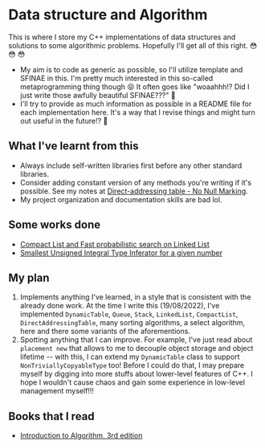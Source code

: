 # Data structure and Algorithm
This is where I store my C++ implementations of data structures and solutions to some algorithmic problems. Hopefully I'll get all of this right. &#128563; &#128563; &#128563; 

* My aim is to code as generic as possible, so I'll utilize template and SFINAE in this. I'm pretty much interested in this so-called metaprogramming thing though &#128541; It often goes like "woaahhh!? Did I just write those awfully beautiful SFINAE???" &#129325;
* I'll try to provide as much information as possible in a README file for each implementation here. It's a way that I revise things and might turn out useful in the future!? &#129488;

## What I've learnt from this
* Always include self-written libraries first before any other standard libraries.
* Consider adding constant version of any methods you're writing if it's possible. See my notes at [Direct-addressing table - No Null Marking](https://github.com/HuyDNA/DSA/tree/main/Data%20structures/Direct-addressing%20table).
* My project organization and documentation skills are bad lol.

## Some works done
* [Compact List and Fast probabilistic search on Linked List](https://github.com/HuyDNA/DSA/tree/main/Data%20structures/Linked%20list/Compact%20list)
* [Smallest Unsigned Integral Type Inferator for a given number](https://github.com/HuyDNA/DSA/tree/main/CppUtilities/Unsigned%20Integral%20Inferator)

## My plan
1. Implements anything I've learned, in a style that is consistent with the already done work. At the time I write this (19/08/2022), I've implemented `DynamicTable`, `Queue`, `Stack`, `LinkedList`, `CompactList`, `DirectAddressingTable`, many sorting algorithms, a select algorithm, here and there some variants of the aforementions.
2. Spotting anything that I can improve. For example, I've just read about `placement new` that allows to me to decouple object storage and object lifetime -- with this, I can extend my `DynamicTable` class to support `NonTriviallyCopyableType` too! Before I could do that, I may prepare myself by digging into more stuffs about lower-level features of C++. I hope I wouldn't cause chaos and gain some experience in low-level management myself!!! 

## Books that I read
* [Introduction to Algorithm, 3rd edition](https://www.amazon.com/Introduction-Algorithms-3rd-MIT-Press/dp/0262033844) 

